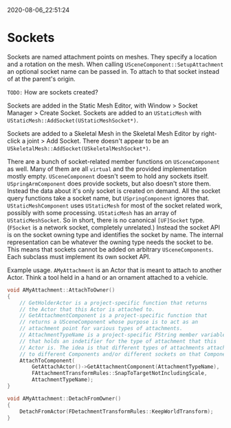 2020-08-06_22:51:24

# Sockets

Sockets are named attachment points on meshes.
They specify a location and a rotation on the mesh.
When calling `USceneComponent::SetupAttachment` an optional socket name can be passed in.
To attach to that socket instead of at the parent's origin.

`TODO:` How are sockets created?

Sockets are added in the Static Mesh Editor, with Window > Socket Manager > Create Socket.
Sockets are added to an `UStaticMesh` with `UStaticMesh::AddSocket(UStaticMeshSocket*)`.

Sockets are added to a Skeletal Mesh in the Skeletal Mesh Editor by right-click a joint > Add Socket.
There doesn't appear to be an `USkeletalMesh::AddSocket(USkeletalMeshSocket*)`.

There are a bunch of socket-related member functions on `USceneComponent` as well.
Many of them are all `virtual` and the provided implementation mostly empty.
`USceneComponent` doesn't seem to hold any sockets itself.
`USpringArmComponent` does provide sockets, but also doesn't store them.
Instead the data about it's only socket is created on demand.
All the socket query functions take a socket name, but `USpringComponent` ignores that.
`UStaticMeshComponent` uses `UStaticMesh` for most of the socket related work, possibly with some processing.
`UStaticMesh` has an array of `UStaticMeshSocket`.
So in short, there is no canonical `[UF]Socket` type. (`FSocket` is a network socket, completely unrelated.)
Instead the socket API is on the socket owning type and identifies the socket by name.
The internal representation can be whatever the owning type needs the socket to be.
This means that sockets cannot be added on arbitrary `USceneComponents`.
Each subclass must implement its own socket API.


Example usage. `AMyAttachment` is an Actor that is meant to attach to another Actor.
Think a tool held in a hand or an ornament attached to a vehicle.
```c++
void AMyAttachment::AttachToOwner()
{
    // GetHolderActor is a project-specific function that returns
    // the Actor that this Actor is attached to.
    // GetAttachmentComponent is a project-specific function that
    // returns a USceneComponent whose purpose is to act as an
    // attachment point for various types of attachments.
    // AttachmentTypeName is a project-specific FString member variable
    // that holds an indetifier for the type of attachment that this
    // Actor is. The idea is that different types of attachments attach
    // to different Components and/or different sockets on that Component.
    AttachToComponent(
        GetAttachActor()->GetAttachmentComponent(AttachmentTypeName),
        FAttachmentTransformRules::SnapToTargetNotIncludingScale,
        AttachmentTypeName);
}

void AMyAttachment::DetachFromOwner()
{
    DetachFromActor(FDetachmentTransformRules::KeepWorldTransform);
}
```